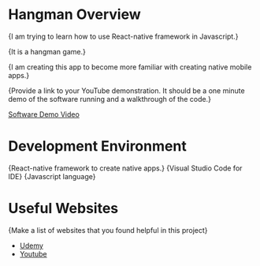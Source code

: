 # Hangman Overview

{I am trying to learn how to use React-native framework in Javascript.}

{It is a hangman game.}

{I am creating this app to become more familiar with creating native mobile apps.}

{Provide a link to your YouTube demonstration.  It should be a one minute demo of the software running and a walkthrough of the code.}

[Software Demo Video]([http://youtube.link.goes.here](https://youtu.be/zCUA8zyX-gc))

# Development Environment

{React-native framework to create native apps.}
{Visual Studio Code for IDE}
{Javascript language}

# Useful Websites

{Make a list of websites that you found helpful in this project}
* [Udemy](udemy.com)
* [Youtube](youtube.com)
